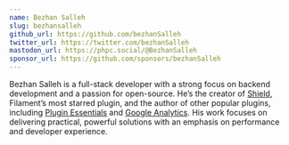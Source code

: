 ```yaml
---
name: Bezhan Salleh
slug: bezhansalleh
github_url: https://github.com/bezhanSalleh
twitter_url: https://twitter.com/bezhanSalleh
mastodon_url: https://phpc.social/@BezhanSalleh
sponsor_url: https://github.com/sponsors/bezhanSalleh
---
```


Bezhan Salleh is a full-stack developer with a strong focus on backend development and a passion for open-source. He’s the creator of [Shield](https://filamentphp.com/plugins/bezhansalleh-shield), Filament’s most starred plugin, and the author of other popular plugins, including [Plugin Essentials](https://filamentphp.com/plugins/bezhansalleh-plugin-essentials) and [Google Analytics](https://filamentphp.com/plugins/bezhansalleh-google-analytics). His work focuses on delivering practical, powerful solutions with an emphasis on performance and developer experience.
